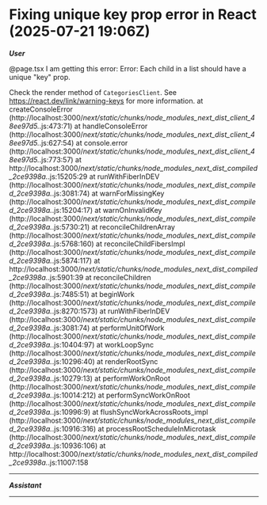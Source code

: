 <!-- Generated by SpecStory -->

# Fixing unique key prop error in React (2025-07-21 19:06Z)

_**User**_

@page.tsx  I am getting this error: Error: Each child in a list should have a unique "key" prop.

Check the render method of `CategoriesClient`. See https://react.dev/link/warning-keys for more information.
    at createConsoleError (http://localhost:3000/_next/static/chunks/node_modules_next_dist_client_48ee97d5._.js:473:71)
    at handleConsoleError (http://localhost:3000/_next/static/chunks/node_modules_next_dist_client_48ee97d5._.js:627:54)
    at console.error (http://localhost:3000/_next/static/chunks/node_modules_next_dist_client_48ee97d5._.js:773:57)
    at http://localhost:3000/_next/static/chunks/node_modules_next_dist_compiled_2ce9398a._.js:15205:29
    at runWithFiberInDEV (http://localhost:3000/_next/static/chunks/node_modules_next_dist_compiled_2ce9398a._.js:3081:74)
    at warnForMissingKey (http://localhost:3000/_next/static/chunks/node_modules_next_dist_compiled_2ce9398a._.js:15204:17)
    at warnOnInvalidKey (http://localhost:3000/_next/static/chunks/node_modules_next_dist_compiled_2ce9398a._.js:5730:21)
    at reconcileChildrenArray (http://localhost:3000/_next/static/chunks/node_modules_next_dist_compiled_2ce9398a._.js:5768:160)
    at reconcileChildFibersImpl (http://localhost:3000/_next/static/chunks/node_modules_next_dist_compiled_2ce9398a._.js:5874:117)
    at http://localhost:3000/_next/static/chunks/node_modules_next_dist_compiled_2ce9398a._.js:5901:39
    at reconcileChildren (http://localhost:3000/_next/static/chunks/node_modules_next_dist_compiled_2ce9398a._.js:7485:51)
    at beginWork (http://localhost:3000/_next/static/chunks/node_modules_next_dist_compiled_2ce9398a._.js:8270:1573)
    at runWithFiberInDEV (http://localhost:3000/_next/static/chunks/node_modules_next_dist_compiled_2ce9398a._.js:3081:74)
    at performUnitOfWork (http://localhost:3000/_next/static/chunks/node_modules_next_dist_compiled_2ce9398a._.js:10404:97)
    at workLoopSync (http://localhost:3000/_next/static/chunks/node_modules_next_dist_compiled_2ce9398a._.js:10296:40)
    at renderRootSync (http://localhost:3000/_next/static/chunks/node_modules_next_dist_compiled_2ce9398a._.js:10279:13)
    at performWorkOnRoot (http://localhost:3000/_next/static/chunks/node_modules_next_dist_compiled_2ce9398a._.js:10014:212)
    at performSyncWorkOnRoot (http://localhost:3000/_next/static/chunks/node_modules_next_dist_compiled_2ce9398a._.js:10996:9)
    at flushSyncWorkAcrossRoots_impl (http://localhost:3000/_next/static/chunks/node_modules_next_dist_compiled_2ce9398a._.js:10916:316)
    at processRootScheduleInMicrotask (http://localhost:3000/_next/static/chunks/node_modules_next_dist_compiled_2ce9398a._.js:10936:106)
    at http://localhost:3000/_next/static/chunks/node_modules_next_dist_compiled_2ce9398a._.js:11007:158

---

_**Assistant**_



---

